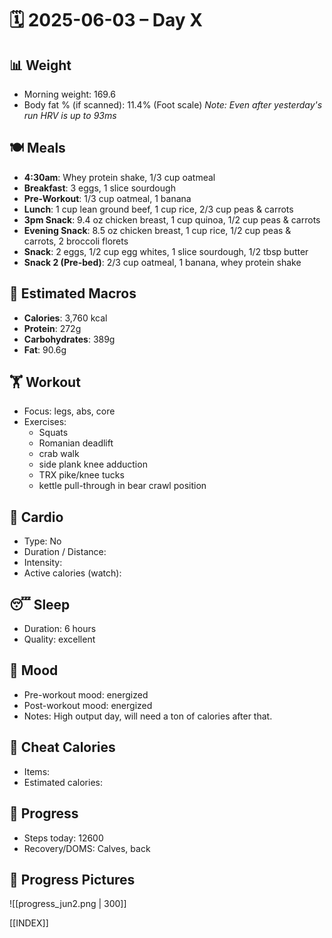 # 🗓️ 2025-06-03 – Day X

## 📊 Weight
- Morning weight: 169.6
- Body fat % (if scanned): 11.4% (Foot scale)
*Note: Even after yesterday's run HRV is up to 93ms*
## 🍽️ Meals
- **4:30am**: Whey protein shake, 1/3 cup oatmeal  
- **Breakfast**: 3 eggs, 1 slice sourdough  
- **Pre-Workout**: 1/3 cup oatmeal, 1 banana  
- **Lunch**: 1 cup lean ground beef, 1 cup rice, 2/3 cup peas & carrots  
- **3pm Snack**: 9.4 oz chicken breast, 1 cup quinoa, 1/2 cup peas & carrots  
- **Evening Snack**: 8.5 oz chicken breast, 1 cup rice, 1/2 cup peas & carrots, 2 broccoli florets  
- **Snack**: 2 eggs, 1/2 cup egg whites, 1 slice sourdough, 1/2 tbsp butter  
- **Snack 2 (Pre-bed)**: 2/3 cup oatmeal, 1 banana, whey protein shake 

## 🧮 Estimated Macros
- **Calories**: 3,760 kcal  
- **Protein**: 272g  
- **Carbohydrates**: 389g  
- **Fat**: 90.6g  

## 🏋️ Workout
- Focus:  legs, abs, core
- Exercises:  
	- Squats
	- Romanian deadlift
	- crab walk
	- side plank knee adduction
	- TRX pike/knee tucks 
	- kettle pull-through in bear crawl position

## 🏃 Cardio
- Type:  No
- Duration / Distance:  
- Intensity:  
- Active calories (watch):  

## 😴 Sleep
- Duration:  6 hours
- Quality:  excellent

## 🧠 Mood
- Pre-workout mood:  energized
- Post-workout mood:  energized
- Notes:  High output day, will need a ton of calories after that.

## 🍫 Cheat Calories
- Items: 
- Estimated calories:  

## 🧍 Progress
- Steps today:  12600
- Recovery/DOMS:  Calves, back

## 📸 Progress Pictures
![[progress_jun2.png | 300]]

[[INDEX]]
